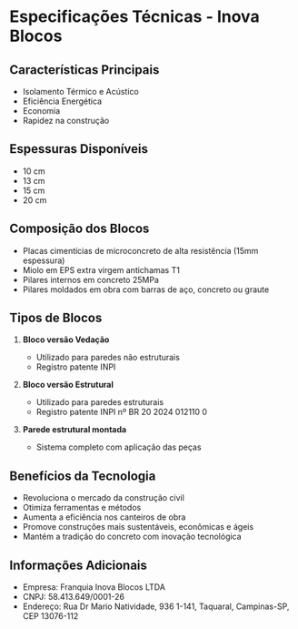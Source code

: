 # Especificações Técnicas - Inova Blocos

## Características Principais
- Isolamento Térmico e Acústico
- Eficiência Energética
- Economia
- Rapidez na construção

## Espessuras Disponíveis
- 10 cm
- 13 cm
- 15 cm
- 20 cm

## Composição dos Blocos
- Placas cimentícias de microconcreto de alta resistência (15mm espessura)
- Miolo em EPS extra virgem antichamas T1
- Pilares internos em concreto 25MPa
- Pilares moldados em obra com barras de aço, concreto ou graute

## Tipos de Blocos
1. **Bloco versão Vedação**
   - Utilizado para paredes não estruturais
   - Registro patente INPI

2. **Bloco versão Estrutural**
   - Utilizado para paredes estruturais
   - Registro patente INPI nº BR 20 2024 012110 0

3. **Parede estrutural montada**
   - Sistema completo com aplicação das peças

## Benefícios da Tecnologia
- Revoluciona o mercado da construção civil
- Otimiza ferramentas e métodos
- Aumenta a eficiência nos canteiros de obra
- Promove construções mais sustentáveis, econômicas e ágeis
- Mantém a tradição do concreto com inovação tecnológica

## Informações Adicionais
- Empresa: Franquia Inova Blocos LTDA
- CNPJ: 58.413.649/0001-26
- Endereço: Rua Dr Mario Natividade, 936 1-141, Taquaral, Campinas-SP, CEP 13076-112
